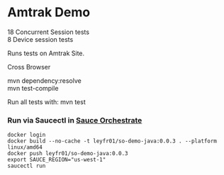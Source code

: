# Amtrak Demo

18 Concurrent Session tests   
8 Device session tests

Runs tests on Amtrak Site.

Cross Browser

mvn dependency:resolve    
mvn test-compile

Run all tests with: mvn test

### Run via Saucectl in [Sauce Orchestrate](https://docs.saucelabs.com/orchestrate/)

```shell
docker login
docker build --no-cache -t leyfr01/so-demo-java:0.0.3 . --platform linux/amd64
docker push leyfr01/so-demo-java:0.0.3
export SAUCE_REGION="us-west-1"
saucectl run
```